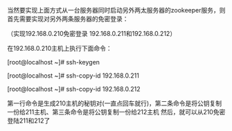 当然要实现上面方式从一台服务器同时启动另外两太服务器的zookeeper服务，则首先需要实现对另外两条服务器的免密登录：

（实现192.168.0.210免密登录 192.168.0.211和192.168.0.212）

在192.168.0.210主机上执行下面命令：

[root@localhost ~]# ssh-keygen  

[root@localhost ~]# ssh-copy-id 192.168.0.211

[root@localhost ~]# ssh-copy-id 192.168.0.212

第一行命令是生成210主机的秘钥对(一直点回车就行)，第二条命令是将公钥复制一份给211主机、第三条命令是将公钥复制一份给212主机
然后，就可以从210免密登陆211和212了

